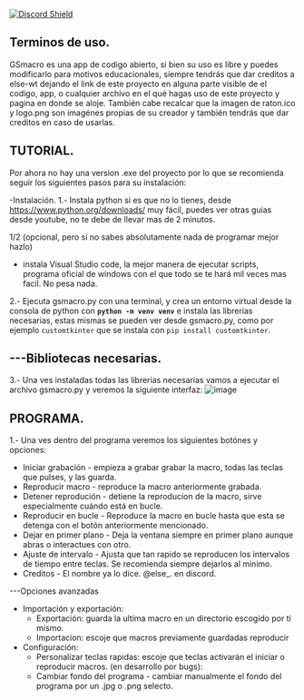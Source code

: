 [![Discord Shield](https://discordapp.com/api/guilds/1022170275984457759/widget.png?style=shield)](https://discord.gg/UEPsBPWF)


Terminos de uso.
----------------
GSmacro es una app de codigo abierto, si bien su uso es libre y puedes modificarlo para motivos educacionales, siempre tendrás que dar creditos a else-wt dejando el link
de este proyecto en alguna parte visible de el codigo, app, o cualquier archivo en el qué hagas uso de este proyecto y pagina en donde se aloje. También cabe recalcar que la imagen de raton.ico y logo.png son imagénes propias
de su creador y también tendrás que dar creditos en caso de usarlas.

TUTORIAL.
----------------
Por ahora no hay una version .exe del proyecto por lo que se recomienda seguir los siguientes pasos para su instalación:

-Instalación.
1.- Instala python si es que no lo tienes, desde https://www.python.org/downloads/ muy fácil, puedes ver otras guias desde youtube, no te debe de llevar mas de 2 minutos.

1/2 (opcional, pero si no sabes absolutamente nada de programar mejor hazlo)
  - instala Visual Studio code, la mejor manera de ejecutar scripts, programa oficial de windows con el que todo se te hará mil veces mas facil. No pesa nada.

2.- Ejecuta gsmacro.py con una terminal, y crea un entorno virtual desde la consola de python con **`python -m venv venv`** e instala las librerias necesarias, estas
mismas se pueden ver desde gsmacro.py, como por ejemplo `customtkinter` que se instala con `pip install customtkinter`.

---Bibliotecas necesarias.
  - 

3.- Una ves instaladas todas las librerias necesarias vamos a ejecutar el archivo gsmacro.py y veremos la siguiente interfaz:
![image](https://github.com/user-attachments/assets/86cc8b39-eaba-4112-8c9e-c1ebfd0659b1)

PROGRAMA.
---------------
1.- Una ves dentro del programa veremos los siguientes botónes y opciones:
- Iniciar grabación - empieza a grabar grabar la macro, todas las teclas que pulses, y las guarda.
- Reproducir macro - reproduce la macro anteriormente grabada.
- Detener reprodución - detiene la reproducion de la macro, sirve especialmente cuándo está en bucle.
- Reproducir en bucle - Reproduce la macro en bucle hasta que esta se detenga con el botón anteriormente mencionado.
- Dejar en primer plano - Deja la ventana siempre en primer plano aunque abras  o interactues con otro.
- Ajuste de intervalo - Ajusta que tan rapido se reproducen los intervalos de tiempo entre teclas. Se recomienda siempre dejarlos al minimo.
- Creditos - El nombre ya lo dice. @else_. en discord.

---Opciones avanzadas
- Importación y exportación:
  - Exportación: guarda la ultima macro en un directorio escogido por ti mismo. 
  - Importacion: escoje que macros previamente guardadas reproducir
- Configuración:
  - Personalizar teclas rapidas: escoje que teclas activarán el iniciar o reproducir macros.
(en desarrollo por bugs):
  - Cambiar fondo del programa - cambiar manualmente el fondo del programa por un .jpg o .png selecto.
